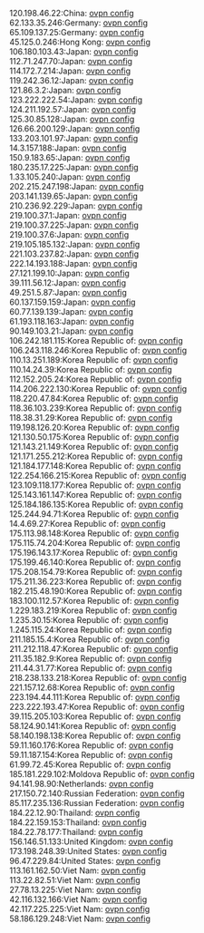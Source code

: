 120.198.46.22:China: [ovpn config](vpn/120_198_46_22.ovpn)  
62.133.35.246:Germany: [ovpn config](vpn/62_133_35_246.ovpn)  
65.109.137.25:Germany: [ovpn config](vpn/65_109_137_25.ovpn)  
45.125.0.246:Hong Kong: [ovpn config](vpn/45_125_0_246.ovpn)  
106.180.103.43:Japan: [ovpn config](vpn/106_180_103_43.ovpn)  
112.71.247.70:Japan: [ovpn config](vpn/112_71_247_70.ovpn)  
114.172.7.214:Japan: [ovpn config](vpn/114_172_7_214.ovpn)  
119.242.36.12:Japan: [ovpn config](vpn/119_242_36_12.ovpn)  
121.86.3.2:Japan: [ovpn config](vpn/121_86_3_2.ovpn)  
123.222.222.54:Japan: [ovpn config](vpn/123_222_222_54.ovpn)  
124.211.192.57:Japan: [ovpn config](vpn/124_211_192_57.ovpn)  
125.30.85.128:Japan: [ovpn config](vpn/125_30_85_128.ovpn)  
126.66.200.129:Japan: [ovpn config](vpn/126_66_200_129.ovpn)  
133.203.101.97:Japan: [ovpn config](vpn/133_203_101_97.ovpn)  
14.3.157.188:Japan: [ovpn config](vpn/14_3_157_188.ovpn)  
150.9.183.65:Japan: [ovpn config](vpn/150_9_183_65.ovpn)  
180.235.17.225:Japan: [ovpn config](vpn/180_235_17_225.ovpn)  
1.33.105.240:Japan: [ovpn config](vpn/1_33_105_240.ovpn)  
202.215.247.198:Japan: [ovpn config](vpn/202_215_247_198.ovpn)  
203.141.139.65:Japan: [ovpn config](vpn/203_141_139_65.ovpn)  
210.236.92.229:Japan: [ovpn config](vpn/210_236_92_229.ovpn)  
219.100.37.1:Japan: [ovpn config](vpn/219_100_37_1.ovpn)  
219.100.37.225:Japan: [ovpn config](vpn/219_100_37_225.ovpn)  
219.100.37.6:Japan: [ovpn config](vpn/219_100_37_6.ovpn)  
219.105.185.132:Japan: [ovpn config](vpn/219_105_185_132.ovpn)  
221.103.237.82:Japan: [ovpn config](vpn/221_103_237_82.ovpn)  
222.14.193.188:Japan: [ovpn config](vpn/222_14_193_188.ovpn)  
27.121.199.10:Japan: [ovpn config](vpn/27_121_199_10.ovpn)  
39.111.56.12:Japan: [ovpn config](vpn/39_111_56_12.ovpn)  
49.251.5.87:Japan: [ovpn config](vpn/49_251_5_87.ovpn)  
60.137.159.159:Japan: [ovpn config](vpn/60_137_159_159.ovpn)  
60.77.139.139:Japan: [ovpn config](vpn/60_77_139_139.ovpn)  
61.193.118.163:Japan: [ovpn config](vpn/61_193_118_163.ovpn)  
90.149.103.21:Japan: [ovpn config](vpn/90_149_103_21.ovpn)  
106.242.181.115:Korea Republic of: [ovpn config](vpn/106_242_181_115.ovpn)  
106.243.118.246:Korea Republic of: [ovpn config](vpn/106_243_118_246.ovpn)  
110.13.251.189:Korea Republic of: [ovpn config](vpn/110_13_251_189.ovpn)  
110.14.24.39:Korea Republic of: [ovpn config](vpn/110_14_24_39.ovpn)  
112.152.205.24:Korea Republic of: [ovpn config](vpn/112_152_205_24.ovpn)  
114.206.222.130:Korea Republic of: [ovpn config](vpn/114_206_222_130.ovpn)  
118.220.47.84:Korea Republic of: [ovpn config](vpn/118_220_47_84.ovpn)  
118.36.103.239:Korea Republic of: [ovpn config](vpn/118_36_103_239.ovpn)  
118.38.31.29:Korea Republic of: [ovpn config](vpn/118_38_31_29.ovpn)  
119.198.126.20:Korea Republic of: [ovpn config](vpn/119_198_126_20.ovpn)  
121.130.50.175:Korea Republic of: [ovpn config](vpn/121_130_50_175.ovpn)  
121.143.21.149:Korea Republic of: [ovpn config](vpn/121_143_21_149.ovpn)  
121.171.255.212:Korea Republic of: [ovpn config](vpn/121_171_255_212.ovpn)  
121.184.177.148:Korea Republic of: [ovpn config](vpn/121_184_177_148.ovpn)  
122.254.166.215:Korea Republic of: [ovpn config](vpn/122_254_166_215.ovpn)  
123.109.118.177:Korea Republic of: [ovpn config](vpn/123_109_118_177.ovpn)  
125.143.161.147:Korea Republic of: [ovpn config](vpn/125_143_161_147.ovpn)  
125.184.186.135:Korea Republic of: [ovpn config](vpn/125_184_186_135.ovpn)  
125.244.94.71:Korea Republic of: [ovpn config](vpn/125_244_94_71.ovpn)  
14.4.69.27:Korea Republic of: [ovpn config](vpn/14_4_69_27.ovpn)  
175.113.98.148:Korea Republic of: [ovpn config](vpn/175_113_98_148.ovpn)  
175.115.74.204:Korea Republic of: [ovpn config](vpn/175_115_74_204.ovpn)  
175.196.143.17:Korea Republic of: [ovpn config](vpn/175_196_143_17.ovpn)  
175.199.46.140:Korea Republic of: [ovpn config](vpn/175_199_46_140.ovpn)  
175.208.154.79:Korea Republic of: [ovpn config](vpn/175_208_154_79.ovpn)  
175.211.36.223:Korea Republic of: [ovpn config](vpn/175_211_36_223.ovpn)  
182.215.48.190:Korea Republic of: [ovpn config](vpn/182_215_48_190.ovpn)  
183.100.112.57:Korea Republic of: [ovpn config](vpn/183_100_112_57.ovpn)  
1.229.183.219:Korea Republic of: [ovpn config](vpn/1_229_183_219.ovpn)  
1.235.30.15:Korea Republic of: [ovpn config](vpn/1_235_30_15.ovpn)  
1.245.115.24:Korea Republic of: [ovpn config](vpn/1_245_115_24.ovpn)  
211.185.15.4:Korea Republic of: [ovpn config](vpn/211_185_15_4.ovpn)  
211.212.118.47:Korea Republic of: [ovpn config](vpn/211_212_118_47.ovpn)  
211.35.182.9:Korea Republic of: [ovpn config](vpn/211_35_182_9.ovpn)  
211.44.31.77:Korea Republic of: [ovpn config](vpn/211_44_31_77.ovpn)  
218.238.133.218:Korea Republic of: [ovpn config](vpn/218_238_133_218.ovpn)  
221.157.12.68:Korea Republic of: [ovpn config](vpn/221_157_12_68.ovpn)  
223.194.44.111:Korea Republic of: [ovpn config](vpn/223_194_44_111.ovpn)  
223.222.193.47:Korea Republic of: [ovpn config](vpn/223_222_193_47.ovpn)  
39.115.205.103:Korea Republic of: [ovpn config](vpn/39_115_205_103.ovpn)  
58.124.90.141:Korea Republic of: [ovpn config](vpn/58_124_90_141.ovpn)  
58.140.198.138:Korea Republic of: [ovpn config](vpn/58_140_198_138.ovpn)  
59.11.160.176:Korea Republic of: [ovpn config](vpn/59_11_160_176.ovpn)  
59.11.187.154:Korea Republic of: [ovpn config](vpn/59_11_187_154.ovpn)  
61.99.72.45:Korea Republic of: [ovpn config](vpn/61_99_72_45.ovpn)  
185.181.229.102:Moldova Republic of: [ovpn config](vpn/185_181_229_102.ovpn)  
94.141.98.90:Netherlands: [ovpn config](vpn/94_141_98_90.ovpn)  
217.150.72.140:Russian Federation: [ovpn config](vpn/217_150_72_140.ovpn)  
85.117.235.136:Russian Federation: [ovpn config](vpn/85_117_235_136.ovpn)  
184.22.12.90:Thailand: [ovpn config](vpn/184_22_12_90.ovpn)  
184.22.159.153:Thailand: [ovpn config](vpn/184_22_159_153.ovpn)  
184.22.78.177:Thailand: [ovpn config](vpn/184_22_78_177.ovpn)  
156.146.51.133:United Kingdom: [ovpn config](vpn/156_146_51_133.ovpn)  
173.198.248.39:United States: [ovpn config](vpn/173_198_248_39.ovpn)  
96.47.229.84:United States: [ovpn config](vpn/96_47_229_84.ovpn)  
113.161.162.50:Viet Nam: [ovpn config](vpn/113_161_162_50.ovpn)  
113.22.82.51:Viet Nam: [ovpn config](vpn/113_22_82_51.ovpn)  
27.78.13.225:Viet Nam: [ovpn config](vpn/27_78_13_225.ovpn)  
42.116.132.166:Viet Nam: [ovpn config](vpn/42_116_132_166.ovpn)  
42.117.225.225:Viet Nam: [ovpn config](vpn/42_117_225_225.ovpn)  
58.186.129.248:Viet Nam: [ovpn config](vpn/58_186_129_248.ovpn)  
